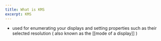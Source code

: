 ```yaml
---
title: What is KMS
excerpt: KMS
---
```

- used for enumerating your displays and setting properties such as their selected resolution ( also known as the [[mode of a display]] )